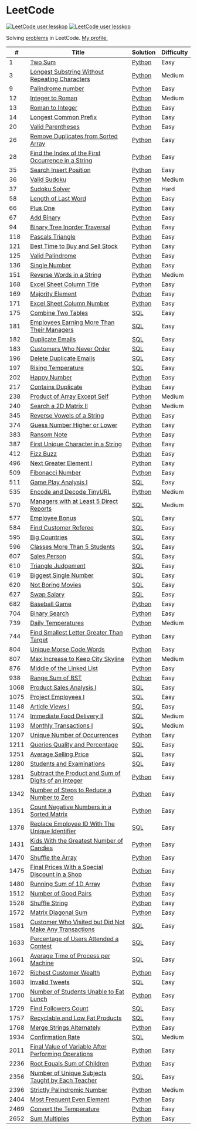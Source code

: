 # LeetCode

[![LeetCode user lesskop](https://img.shields.io/badge/dynamic/json?style=for-the-badge&labelColor=black&color=%23ffa116&label=Solved&query=solved&url=https%3A%2F%2Fleetcode-badge.vercel.app%2Fapi%2Fusers%2Flesskop&logo=leetcode&logoColor=yellow)](https://leetcode.com/lesskop/)
[![LeetCode user lesskop](https://img.shields.io/badge/dynamic/json?style=for-the-badge&labelColor=black&color=%23ffa116&label=Ranking&query=ranking&url=https%3A%2F%2Fleetcode-badge.vercel.app%2Fapi%2Fusers%2Flesskop&logo=leetcode&logoColor=yellow)](https://leetcode.com/lesskop/)

Solving [problems](https://leetcode.com/problemset/all/) in LeetCode. [My profile.](https://leetcode.com/lesskop/)

| #    | Title                                                                                                                                           | Solution                                                                      | Difficulty |
|------|-------------------------------------------------------------------------------------------------------------------------------------------------|-------------------------------------------------------------------------------|------------|
| 1    | [Two Sum](https://leetcode.com/problems/two-sum/)                                                                                               | [Python](python/1_two_sum.py)                                                 | Easy       |
| 3    | [Longest Substring Without Repeating Characters](https://leetcode.com/problems/longest-substring-without-repeating-characters/)                 | [Python](python/3_longest_substring_wo_repeating.py)                          | Medium     |                                                                                                              |
| 9    | [Palindrome number](https://leetcode.com/problems/palindrome-number/)                                                                           | [Python](python/9_palindrome_number.py)                                       | Easy       |
| 12   | [Integer to Roman](https://leetcode.com/problems/integer-to-roman/)                                                                             | [Python](python/12_integer_to_roman.py)                                       | Medium     |
| 13   | [Roman to Integer](https://leetcode.com/problems/roman-to-integer/)                                                                             | [Python](python/13_roman_to_integer.py)                                       | Easy       |
| 14   | [Longest Common Prefix](https://leetcode.com/problems/longest-common-prefix/)                                                                   | [Python](python/14_longest_common_prefix.py)                                  | Easy       |
| 20   | [Valid Parentheses](https://leetcode.com/problems/valid-parentheses/)                                                                           | [Python](python/20_valid_parentheses.py)                                      | Easy       |
| 26   | [Remove Duplicates from Sorted Array](https://leetcode.com/problems/remove-duplicates-from-sorted-array/)                                       | [Python](python/26_remove_duplicates_from_sorted_array.py)                    | Easy       |
| 28   | [Find the Index of the First Occurrence in a String](https://leetcode.com/problems/find-the-index-of-the-first-occurrence-in-a-string/)         | [Python](python/28_find_the_index_of_the_first_occurrence_in_a_string.py)     | Easy       |
| 35   | [Search Insert Position](https://leetcode.com/problems/search-insert-position/)                                                                 | [Python](python/35_search_insert_position.py)                                 | Easy       |
| 36   | [Valid Sudoku](https://leetcode.com/problems/sudoku-solver/)                                                                                    | [Python](python/36_valid_sudoku.py)                                           | Medium     |
| 37   | [Sudoku Solver](https://leetcode.com/problems/sudoku-solver/)                                                                                   | [Python](python/37_sudoku_solver.py)                                          | Hard       |
| 58   | [Length of Last Word](https://leetcode.com/problems/length-of-last-word/)                                                                       | [Python](python/58_length_of_last_word.py)                                    | Easy       |
| 66   | [Plus One](https://leetcode.com/problems/plus-one/)                                                                                             | [Python](python/66_plus_one.py)                                               | Easy       | 
| 67   | [Add Binary](https://leetcode.com/problems/add-binary/)                                                                                         | [Python](python/67_add_binary.py)                                             | Easy       |
| 94   | [Binary Tree Inorder Traversal](https://leetcode.com/problems/binary-tree-inorder-traversal/)                                                   | [Python](python/94_binary_tree_inorder_traversal.py)                          | Easy       |
| 118  | [Pascals Triangle](https://leetcode.com/problems/pascals-triangle/)                                                                             | [Python](python/118_pascals_triangle.py)                                      | Easy       |
| 121  | [Best Time to Buy and Sell Stock](https://leetcode.com/problems/best-time-to-buy-and-sell-stock/)                                               | [Python](python/121_best_time_to_buy_and_sell_stock.py)                       | Easy       |
| 125  | [Valid Palindrome](https://leetcode.com/problems/valid-palindrome/)                                                                             | [Python](python/125_valid_palindrome.py)                                      | Easy       |
| 136  | [Single Number](https://leetcode.com/problems/single-number/)                                                                                   | [Python](python/136_single_number.py)                                         | Easy       |
| 151  | [Reverse Words in a String](https://leetcode.com/problems/reverse-words-in-a-string/)                                                           | [Python](python\151_reverse_words_in_a_string.py)                             | Medium     |
| 168  | [Excel Sheet Column Title](https://leetcode.com/problems/excel-sheet-column-title/)                                                             | [Python](python/168_excel_sheet_column_title.py)                              | Easy       |
| 169  | [Majority Element](https://leetcode.com/problems/majority-element/)                                                                             | [Python](python/169_majority_element.py)                                      | Easy       |
| 171  | [Excel Sheet Column Number](https://leetcode.com/problems/excel-sheet-column-number/)                                                           | [Python](python/171_excel_sheet_column_number.py)                             | Easy       |
| 175  | [Combine Two Tables](https://leetcode.com/problems/combine-two-tables/)                                                                         | [SQL](sql/175_combine_two_tables.sql)                                         | Easy       |
| 181  | [Employees Earning More Than Their Managers](https://leetcode.com/problems/employees-earning-more-than-their-managers/)                         | [SQL](sql/181_employees_earning_more_than_their_managers.sql)                 | Easy       |
| 182  | [Duplicate Emails](https://leetcode.com/problems/duplicate-emails/)                                                                             | [SQL](sql/182_duplicate_emails.sql)                                           | Easy       |
| 183  | [Customers Who Never Order](https://leetcode.com/problems/customers-who-never-order/)                                                           | [SQL](sql/183_customers_who_never_order.sql)                                  | Easy       |
| 196  | [Delete Duplicate Emails](https://leetcode.com/problems/delete-duplicate-emails/)                                                               | [SQL](sql/196_delete_duplicate_emails.sql)                                    | Easy       |
| 197  | [Rising Temperature](https://leetcode.com/problems/rising-temperature/)                                                                         | [SQL](sql\197_rising_temperature.sql)                                         | Easy       |
| 202  | [Happy Number](https://leetcode.com/problems/happy-number/)                                                                                     | [Python](python/202_happy_number.py)                                          | Easy       |
| 217  | [Contains Duplicate](https://leetcode.com/problems/contains-duplicate/)                                                                         | [Python](python/217_contains_duplicate.py)                                    | Easy       |
| 238  | [Product of Array Except Self](https://leetcode.com/problems/product-of-array-except-self/)                                                     | [Python](python\238_product_of_array_except_self.py)                          | Medium     |
| 240  | [Search a 2D Matrix II](https://leetcode.com/problems/search-a-2d-matrix-ii/)                                                                   | [Python](python/240_search_a_2d_matrix_ii.py)                                 | Medium     |
| 345  | [Reverse Vowels of a String](https://leetcode.com/problems/reverse-vowels-of-a-string/)                                                         | [Python](python\345_reverse_vowels_of_a_string.py)                            | Easy       |
| 374  | [Guess Number Higher or Lower](https://leetcode.com/problems/guess-number-higher-or-lower/)                                                     | [Python](python\374_guess_number_higher_or_lower.py)                          | Easy       |
| 383  | [Ransom Note](https://leetcode.com/problems/ransom-note/)                                                                                       | [Python](python/1480_running_sum.py)                                          | Easy       |
| 387  | [First Unique Character in a String](https://leetcode.com/problems/first-unique-character-in-a-string/)                                         | [Python](python/387_first_unique_character_in_a_string.py)                    | Easy       |
| 412  | [Fizz Buzz](https://leetcode.com/problems/fizz-buzz/)                                                                                           | [Python](python/412_fizz_buzz.py)                                             | Easy       |
| 496  | [Next Greater Element I](https://leetcode.com/problems/next-greater-element-i/)                                                                 | [Python](python/496_next_greater_element_i.py)                                | Easy       |
| 509  | [Fibonacci Number](https://leetcode.com/problems/fibonacci-number/)                                                                             | [Python](python/509_fibonacci_number.py)                                      | Easy       |
| 511  | [Game Play Analysis I](https://leetcode.com/problems/game-play-analysis-i/)                                                                     | [SQL](sql/511_game_play_analysis_i.sql)                                       | Easy       |
| 535  | [Encode and Decode TinyURL](https://leetcode.com/problems/encode-and-decode-tinyurl/)                                                           | [Python](python/535_encode_and_decode_tinyurl.py)                             | Medium     |
| 570  | [Managers with at Least 5 Direct Reports](https://leetcode.com/problems/managers-with-at-least-5-direct-reports/)                               | [SQL](sql\570_managers_with_at_least_5_direct_reports.sql)                    | Medium     |
| 577  | [Employee Bonus](https://leetcode.com/problems/employee-bonus/)                                                                                 | [SQL](sql/577_employee_bonus.sql)                                             | Easy       |
| 584  | [Find Customer Referee](https://leetcode.com/problems/find-customer-referee/)                                                                   | [SQL](sql/584_find_customer_referee.sql)                                      | Easy       |
| 595  | [Big Countries](https://leetcode.com/problems/big-countries/)                                                                                   | [SQL](sql\595_big_countries.sql)                                              | Easy       |
| 596  | [Classes More Than 5 Students](https://leetcode.com/problems/classes-more-than-5-students/)                                                     | [SQL](sql\596_classes_more_than_5_students.sql)                               | Easy       |
| 607  | [Sales Person](https://leetcode.com/problems/sales-person/)                                                                                     | [SQL](sql/607_sales_person.sql)                                               | Easy       |
| 610  | [Triangle Judgement](https://leetcode.com/problems/triangle-judgement/)                                                                         | [SQL](sql/610_triangle_judgement.sql)                                         | Easy       |
| 619  | [Biggest Single Number](https://leetcode.com/problems/biggest-single-number/)                                                                   | [SQL](sql\619_biggest_single_number.sql)                                      | Easy       |
| 620  | [Not Boring Movies](https://leetcode.com/problems/not-boring-movies/)                                                                           | [SQL](sql\620_not_boring_movies.sql)                                          | Easy       |
| 627  | [Swap Salary](https://leetcode.com/problems/swap-salary/)                                                                                       | [SQL](sql/627_swap_salary.sql)                                                | Easy       |
| 682  | [Baseball Game](https://leetcode.com/problems/baseball-game/)                                                                                   | [Python](python/682_baseball_game.py)                                         | Easy       |
| 704  | [Binary Search](https://leetcode.com/problems/binary-search/)                                                                                   | [Python](python\704_binary_search.py)                                         | Easy       |
| 739  | [Daily Temperatures](https://leetcode.com/problems/daily-temperatures/)                                                                         | [Python](python/739_daily_temperatures.py)                                    | Medium     |
| 744  | [Find Smallest Letter Greater Than Target](https://leetcode.com/problems/find-smallest-letter-greater-than-target/)                             | [Python](python\744_find_smallest_letter_greater_than_target.py)              | Easy       |
| 804  | [Unique Morse Code Words](https://leetcode.com/problems/unique-morse-code-words/)                                                               | [Python](python/804_unique_morse_code_words.py)                               | Easy       |
| 807  | [Max Increase to Keep City Skyline](https://leetcode.com/problems/max-increase-to-keep-city-skyline/)                                           | [Python](python/807_max_increase_to_keep_city_skyline.py)                     | Medium     |
| 876  | [Middle of the Linked List](https://leetcode.com/problems/middle-of-the-linked-list/)                                                           | [Python](python/876_middle_of_linked_list.py)                                 | Easy       |
| 938  | [Range Sum of BST](https://leetcode.com/problems/range-sum-of-bst/)                                                                             | [Python](python/938_range_sum_of_bst.py)                                      | Easy       |
| 1068 | [Product Sales Analysis I](https://leetcode.com/problems/product-sales-analysis-i/)                                                             | [SQL](sql/1068_product_sales_analysis_i.sql)                                  | Easy       |
| 1075 | [Project Employees I](https://leetcode.com/problems/project-employees-i/)                                                                       | [SQL](sql\1075_project_employees_i.sql)                                       | Easy       |
| 1148 | [Article Views I](https://leetcode.com/problems/article-views-i/)                                                                               | [SQL](sql\1148_article_views_i.sql)                                           | Easy       |
| 1174 | [Immediate Food Delivery II](https://leetcode.com/problems/immediate-food-delivery-ii/)                                                         | [SQL](sql\1174_immediate_food_delivery_ii.sql)                                | Medium     |
| 1193 | [Monthly Transactions I](https://leetcode.com/problems/monthly-transactions-i/)                                                                 | [SQL](sql\1193_monthly_transactions_i.sql)                                    | Medium     |
| 1207 | [Unique Number of Occurrences](https://leetcode.com/problems/unique-number-of-occurrences/)                                                     | [Python](python\1207_unique_number_of_occurrences.py)                         | Easy       |
| 1211 | [Queries Quality and Percentage](https://leetcode.com/problems/queries-quality-and-percentage/)                                                 | [SQL](sql\1211_queries_quality_and_percentage.sql)                            | Easy       |
| 1251 | [Average Selling Price](https://leetcode.com/problems/average-selling-price/)                                                                   | [SQL](sql\1251_average_selling_price.sql)                                     | Easy       |
| 1280 | [Students and Examinations](https://leetcode.com/problems/students-and-examinations/)                                                           | [SQL](sql\1280_students_and_examinations.sql)                                 | Easy       |
| 1281 | [Subtract the Product and Sum of Digits of an Integer](https://leetcode.com/problems/subtract-the-product-and-sum-of-digits-of-an-integer/)     | [Python](python/1281_subtract_the_product_and_sum_of_digits_of_an_integer.py) | Easy       |
| 1342 | [Number of Steps to Reduce a Number to Zero](https://leetcode.com/problems/number-of-steps-to-reduce-a-number-to-zero/)                         | [Python](python/1342_reduce_to_zero.py)                                       | Easy       |
| 1351 | [Count Negative Numbers in a Sorted Matrix](https://leetcode.com/problems/count-negative-numbers-in-a-sorted-matrix/)                           | [Python](python\1351_count_negative_numbers_in_a_sorted_matrix.py)            | Easy       |
| 1378 | [Replace Employee ID With The Unique Identifier](https://leetcode.com/problems/replace-employee-id-with-the-unique-identifier/)                 | [SQL](sql\1378_replace_employee_id_with_the_unique_identifier.sql)            | Easy       |
| 1431 | [Kids With the Greatest Number of Candies](https://leetcode.com/problems/kids-with-the-greatest-number-of-candies/)                             | [Python](python\1431_kids_with_the_greatest_number_of_candies.py)             | Easy       |
| 1470 | [Shuffle the Array](https://leetcode.com/problems/shuffle-the-array/)                                                                           | [Python](python/1470_shuffle_the_array.py)                                    | Easy       |
| 1475 | [Final Prices With a Special Discount in a Shop](https://leetcode.com/problems/final-prices-with-a-special-discount-in-a-shop/)                 | [Python](python/1475_final_prices_with_a_special_discount_in_a_shop.py)       | Easy       |
| 1480 | [Running Sum of 1D Array](https://leetcode.com/problems/running-sum-of-1d-array/)                                                               | [Python](python/1480_running_sum.py)                                          | Easy       |
| 1512 | [Number of Good Pairs](https://leetcode.com/problems/number-of-good-pairs/)                                                                     | [Python](python/1512_num_of_good_pairs.py)                                    | Easy       |
| 1528 | [Shuffle String](https://leetcode.com/problems/shuffle-string/)                                                                                 | [Python](python/1528_shuffle_string.py)                                       | Easy       |
| 1572 | [Matrix Diagonal Sum](https://leetcode.com/problems/matrix-diagonal-sum/)                                                                       | [Python](python/1572_matrix_diagonal_sum.py)                                  | Easy       |
| 1581 | [Customer Who Visited but Did Not Make Any Transactions](https://leetcode.com/problems/customer-who-visited-but-did-not-make-any-transactions/) | [SQL](sql\1581_customer_who_visited_but_did_not_make_any_transactions.sql)    | Easy       |
| 1633 | [Percentage of Users Attended a Contest](https://leetcode.com/problems/percentage-of-users-attended-a-contest/)                                 | [SQL](sql\1633_percentage_of_users_attended_a_contest.sql)                    | Easy       |
| 1661 | [Average Time of Process per Machine](https://leetcode.com/problems/average-time-of-process-per-machine/)                                       | [SQL](sql\1661_average_time_of_process_per_machine.sql)                       | Easy       |
| 1672 | [Richest Customer Wealth](https://leetcode.com/problems/richest-customer-wealth/)                                                               | [Python](python/1672_richest_customer_wealth.py)                              | Easy       |
| 1683 | [Invalid Tweets](https://leetcode.com/problems/invalid-tweets/)                                                                                 | [SQL](sql\1683_invalid_tweets.sql)                                            | Easy       |
| 1700 | [Number of Students Unable to Eat Lunch](https://leetcode.com/problems/number-of-students-unable-to-eat-lunch/)                                 | [Python](python/1700_number_of_students_unable_to_eat_lunch.py)               | Easy       |
| 1729 | [Find Followers Count](https://leetcode.com/problems/find-followers-count/)                                                                     | [SQL](sql\1729_find_followers_count.sql)                                      | Easy       |
| 1757 | [Recyclable and Low Fat Products](https://leetcode.com/problems/recyclable-and-low-fat-products/)                                               | [SQL](sql\1757_recyclable_and_low_fat_products.sql)                           | Easy       |
| 1768 | [Merge Strings Alternately](https://leetcode.com/problems/merge-strings-alternately/)                                                           | [Python](python\1768_merge_strings_alternately.py)                            | Easy       |
| 1934 | [Confirmation Rate](https://leetcode.com/problems/confirmation-rate/)                                                                           | [SQL](sql\1934_confirmation_rate.sql)                                         | Medium     |
| 2011 | [Final Value of Variable After Performing Operations](https://leetcode.com/problems/final-value-of-variable-after-performing-operations/)       | [Python](python/2011_final_value_of_variable_after_performing_operations.py)  | Easy       |
| 2236 | [Root Equals Sum of Children](https://leetcode.com/problems/root-equals-sum-of-children/)                                                       | [Python](python/2236_root_equals_sum_of_children.py)                          | Easy       |
| 2356 | [Number of Unique Subjects Taught by Each Teacher](https://leetcode.com/problems/number-of-unique-subjects-taught-by-each-teacher/)             | [SQL](sql\2356_number_of_unique_subjects_taught_by_each_teacher.sql)          | Easy       |
| 2396 | [Strictly Palindromic Number](https://leetcode.com/problems/strictly-palindromic-number/)                                                       | [Python](python/2396_strictly_palindromic_number.py)                          | Medium     |
| 2404 | [Most Frequent Even Element](https://leetcode.com/problems/most-frequent-even-element/)                                                         | [Python](python/2404_most_frequent_even_element.py)                           | Easy       |
| 2469 | [Convert the Temperature](https://leetcode.com/problems/convert-the-temperature/)                                                               | [Python](python/2469_convert_the_temperature.py)                              | Easy       |
| 2652 | [Sum Multiples](https://leetcode.com/problems/sum-multiples/)                                                                                   | [Python](python/2652_sum_multiples.py)                                        | Easy       |